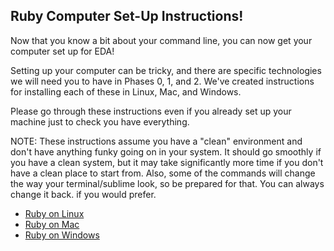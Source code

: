 ## Ruby Computer Set-Up Instructions!

Now that you know a bit about your command line, you can now get your computer set up for EDA!

Setting up your computer can be tricky, and there are specific technologies we will need you to have in Phases 0, 1, and 2. We've created instructions for installing each of these in Linux, Mac, and Windows.

Please go through these instructions even if you already set up your machine just to check you have everything.

NOTE: These instructions assume you have a "clean" environment and don't have anything funky going on in your system. It should go smoothly if you have a clean system, but it may take significantly more time if you don't have a clean place to start from. Also, some of the commands will change the way your terminal/sublime look, so be prepared for that. You can always change it back. if you would prefer. 

- [Ruby on Linux](ruby-linux-instructions.md)
- [Ruby on Mac](ruby-mac-instructions.md)
- [Ruby on Windows](windows-instructions.md)
